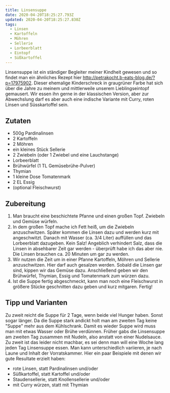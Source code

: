 ```yaml
---
title: Linsensuppe
date: 2020-04-20T18:25:27.793Z
updated: 2020-04-20T18:25:27.830Z
tags:
  - Linsen
  - Kartoffeln
  - Möhren
  - Sellerie
  - Lorbeerblatt
  - Eintopf
  - Süßkartoffel
---
```

Linsensuppe ist ein ständiger Begleiter meiner Kindheit gewesen und so findet man ein ähnliches Rezept hier <http://petrakocht.b-eats-blog.de/?p=17975902>. Dieser ehemalige Kinderschreck in graugrüner Farbe hat sich über die Jahre zu meinem ­und mittlerweile unserem­ Lieblingseintopf gemausert. Wir essen ihn gerne in der klassischen Version, aber zur Abwechslung darf es aber auch eine indische Variante mit Curry, roten Linsen und Süsskartoffel sein.

## Zutaten

- 500g Pardinalinsen
- 2 Kartoffeln
- 2 Möhren
- ein kleines Stück Sellerie
- 2 Zwiebeln (oder 1 Zwiebel und eine Lauchstange)
- Lorbeerblatt
- Brühwürfel (1 TL Gemüsebrühe-Pulver)
- Thymian
- 1 kleine Dose Tomatenmark
- 2 EL Essig
- (optional Fleischwurst)



## Zubereitung

1. Man braucht eine beschichtete Pfanne und einen großen Topf. Zwiebeln und Gemüse würfeln. 
2. In dem großen Topf mache ich Fett heiß, um die Zwiebeln anzuschwitzen. Später kommen die Linsen dazu und werden kurz mit angeschwitzt. Danach mit Wasser (ca. 3/4 Liter) auffüllen und das Lorbeerblatt dazugeben. Kein Salz! Angeblich verhindert Salz, dass die Linsen in absehbarer Zeit gar werden - überprüft habe ich das aber nie. Die Linsen brauchen ca. 20 Minuten um gar zu werden.
3. Wir nutzen die Zeit um in einer Pfanne Kartoffeln, Möhren und Sellerie anzuschwitzen. Hier darf auch gesalzen werden. Sobald die Linsen gar sind, kippen wir das Gemüse dazu. Anschließend geben wir den Brühwürfel, Thymian, Essig und Tomatenmark zum würzen dazu. 
4. Ist die Suppe fertig abgeschmeckt, kann man noch eine Fleischwurst in größere Stücke geschnitten dazu geben und kurz mitgaren. Fertig!



## Tipp und Varianten

Zu zweit reicht die Suppe für 2 Tage, wenn beide viel Hunger haben. Sonst sogar länger. Da die Suppe stark andickt holt man am zweiten Tag keine "Suppe" mehr aus dem Kühlschrank. Damit es wieder Suppe wird muss man mit etwas Wasser oder Brühe verdünnen. Früher gabs die Linsensuppe am zweiten Tag zusammen mit Nudeln, also anstatt von einer Nudelsauce. Zu zweit ist das leider nicht machbar, es sei denn man will eine Woche lang jeden Tag Linsensuppe essen.
Man kann unterschiedlich variieren, je nach Laune und Inhalt der Vorratskammer. Hier ein paar Beispiele mit denen wir gute Resultate erzielt haben:

* rote Linsen, statt Pardinalinsen und/oder
* Süßkartoffel, statt Kartoffel und/oder
* Staudensellerie, statt Knollensellerie und/oder
* mit Curry würzen, statt mit Thymian